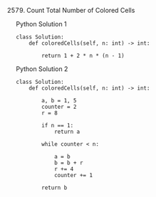 2579. Count Total Number of Colored Cells

Python Solution 1
```
class Solution:
    def coloredCells(self, n: int) -> int:
        
        return 1 + 2 * n * (n - 1)

```

Python Solution 2
```
class Solution:
    def coloredCells(self, n: int) -> int:
        
        a, b = 1, 5
        counter = 2
        r = 8

        if n == 1:
            return a

        while counter < n:
            
            a = b
            b = b + r
            r += 4
            counter += 1
    
        return b
```
